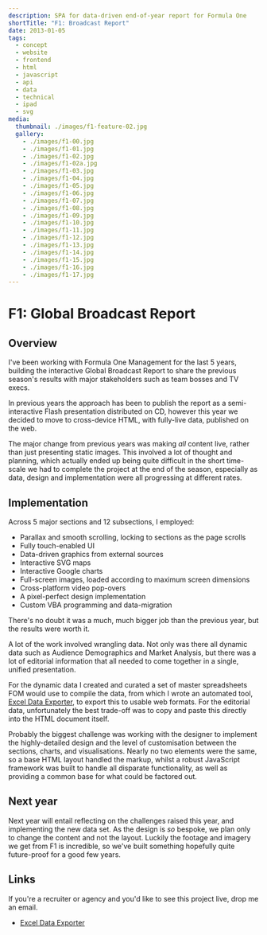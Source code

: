 ```yaml
---
description: SPA for data-driven end-of-year report for Formula One
shortTitle: "F1: Broadcast Report"
date: 2013-01-05
tags:
  - concept
  - website
  - frontend
  - html
  - javascript
  - api
  - data
  - technical
  - ipad
  - svg
media:
  thumbnail: ./images/f1-feature-02.jpg
  gallery:
    - ./images/f1-00.jpg
    - ./images/f1-01.jpg
    - ./images/f1-02.jpg
    - ./images/f1-02a.jpg
    - ./images/f1-03.jpg
    - ./images/f1-04.jpg
    - ./images/f1-05.jpg
    - ./images/f1-06.jpg
    - ./images/f1-07.jpg
    - ./images/f1-08.jpg
    - ./images/f1-09.jpg
    - ./images/f1-10.jpg
    - ./images/f1-11.jpg
    - ./images/f1-12.jpg
    - ./images/f1-13.jpg
    - ./images/f1-14.jpg
    - ./images/f1-15.jpg
    - ./images/f1-16.jpg
    - ./images/f1-17.jpg
---
```


# F1: Global Broadcast Report

## Overview

I've been working with Formula One Management for the last 5 years, building the interactive Global Broadcast Report to share the previous season's results with major stakeholders such as team bosses and TV execs.

In previous years the approach has been to publish the report as a semi-interactive Flash presentation distributed on CD, however this year we decided to move to cross-device HTML, with fully-live data, published on the web.

The major change from previous years was making _all_ content live, rather than just presenting static images. This involved a lot of thought and planning, which actually ended up being quite difficult in the short time-scale we had to complete the project at the end of the season, especially as data, design and implementation were all progressing at different rates.

## Implementation

Across 5 major sections and 12 subsections, I employed:

- Parallax and smooth scrolling, locking to sections as the page scrolls
- Fully touch-enabled UI
- Data-driven graphics from external sources
- Interactive SVG maps
- Interactive Google charts
- Full-screen images, loaded according to maximum screen dimensions
- Cross-platform video pop-overs
- A pixel-perfect design implementation
- Custom VBA programming and data-migration

There's no doubt it was a much, much bigger job than the previous year, but the results were worth it.

A lot of the work involved wrangling data. Not only was there all dynamic data such as Audience Demographics and Market Analysis, but there was a lot of editorial information that all needed to come together in a single, unified presentation.

For the dynamic data I created and curated a set of master spreadsheets FOM would use to compile the data, from which I wrote an automated tool, [Excel Data Exporter](http://davestewart.io/extensions/office/excel-data-exporter/), to export this to usable web formats. For the editorial data, unfortunately the best trade-off was to copy and paste this directly into the HTML document itself.

Probably the biggest challenge was working with the designer to implement the highly-detailed design and the level of customisation between the sections, charts, and visualisations. Nearly no two elements were the same, so a base HTML layout handled the markup, whilst a robust JavaScript framework was built to handle all disparate functionality, as well as providing a common base for what could be factored out.

## Next year

Next year will entail reflecting on the challenges raised this year, and implementing the new data set. As the design is _so_ bespoke, we plan only to change the content and not the layout. Luckily the footage and imagery we get from F1 is incredible, so we've built something hopefully quite future-proof for a good few years.

## Links

If you're a recruiter or agency and you'd like to see this project live, drop me an email.

- [Excel Data Exporter](http://davestewart.io/extensions/office/excel-data-exporter/)
